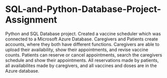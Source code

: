 # SQL-and-Python-Database-Project-Assignment

Python and SQL Database project. Created a vaccine scheduler which was connected to a Microsoft Azure Database. Caregivers and Patients create accounts, where they both have different functions. Caregivers are able to upload their availability, show their appointments, and revise vaccine counts. Patients can reserve or cancel appointments, search the caregivers schedule and show their appointments. All reservations made by patients, all availabilites made by caregivers, and all vaccines and doses are in the Azure database.
